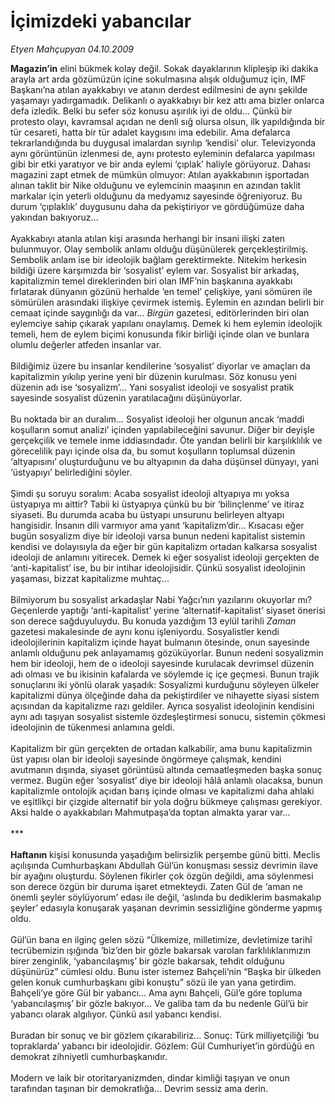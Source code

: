 # İçimizdeki yabancılar

*Etyen Mahçupyan 04.10.2009*

<div class="taraf_structure_2col_1zq">
<div class="margen_n">



 <p><b>Magazin’in</b> elini bükmek kolay değil. Sokak dayaklarının klipleşip iki dakika arayla art arda gözümüzün içine sokulmasına alışık olduğumuz için, IMF Başkanı’na atılan ayakkabıyı ve atanın derdest edilmesini de aynı şekilde yaşamayı yadırgamadık. Delikanlı o ayakkabıyı bir kez attı ama bizler onlarca defa izledik. Belki bu sefer söz konusu aşırılık iyi de oldu... Çünkü bir protesto olayı, kavramsal açıdan ne denli sığ olursa olsun, ilk yapıldığında bir tür cesareti, hatta bir tür adalet kaygısını ima edebilir. Ama defalarca tekrarlandığında bu duygusal imalardan sıyrılıp ‘kendisi’ olur. Televizyonda aynı görüntünün izlenmesi de, aynı protesto eyleminin defalarca yapılması gibi bir etki yaratıyor ve bir anda eylemi ‘çıplak’ haliyle görüyoruz. Dahası magazini zapt etmek de mümkün olmuyor: Atılan ayakkabının işportadan alınan taklit bir Nike olduğunu ve eylemcinin maaşının en azından taklit markalar için yeterli olduğunu da medyamız sayesinde öğreniyoruz. Bu durum ‘çıplaklık’ duygusunu daha da pekiştiriyor ve gördüğümüze daha yakından bakıyoruz... <br/><br/>Ayakkabıyı atanla atılan kişi arasında herhangi bir insani ilişki zaten bulunmuyor. Olay sembolik anlamı olduğu düşünülerek gerçekleştirilmiş. Sembolik anlam ise bir ideolojik bağlam gerektirmekte. Nitekim herkesin bildiği üzere karşımızda bir ‘sosyalist’ eylem var. Sosyalist bir arkadaş, kapitalizmin temel direklerinden biri olan IMF’nin başkanına ayakkabı fırlatarak dünyanın gözünü herhalde ‘en temel’ çelişkiye, yani sömüren ile sömürülen arasındaki ilişkiye çevirmek istemiş. Eylemin en azından belirli bir cemaat içinde saygınlığı da var... <i>Birgün </i>gazetesi, editörlerinden biri olan eylemciye sahip çıkarak yapılanı onaylamış. Demek ki hem eylemin ideolojik temeli, hem de eylem biçimi konusunda fikir birliği içinde olan ve bunlara olumlu değerler atfeden insanlar var. <br/><br/>Bildiğimiz üzere bu insanlar kendilerine ‘sosyalist’ diyorlar ve amaçları da kapitalizmin yıkılıp yerine yeni bir düzenin kurulması. Söz konusu yeni düzenin adı ise ‘sosyalizm’... Yani sosyalist ideoloji ve sosyalist pratik sayesinde sosyalist düzenin yaratılacağını düşünüyorlar. <br/><br/>Bu noktada bir an duralım... Sosyalist ideoloji her olgunun ancak ‘maddi koşulların somut analizi’ içinden yapılabileceğini savunur. Diğer bir deyişle gerçekçilik ve temele inme iddiasındadır. Öte yandan belirli bir karşılıklılık ve görecelilik payı içinde olsa da, bu somut koşulların toplumsal düzenin ‘altyapısını’ oluşturduğunu ve bu altyapının da daha düşünsel dünyayı, yani ‘üstyapıyı’ belirlediğini söyler. <br/><br/>Şimdi şu soruyu soralım: Acaba sosyalist ideoloji altyapıya mı yoksa üstyapıya mı aittir? Tabii ki üstyapıya çünkü bu bir ‘bilinçlenme’ ve itiraz siyaseti. Bu durumda acaba bu üstyapı unsurunu belirleyen altyapı hangisidir. İnsanın dili varmıyor ama yanıt ‘kapitalizm’dir... Kısacası eğer bugün sosyalizm diye bir ideoloji varsa bunun nedeni kapitalist sistemin kendisi ve dolayısıyla da eğer bir gün kapitalizm ortadan kalkarsa sosyalist ideoloji de anlamını yitirecek. Demek ki eğer sosyalist ideoloji gerçekten de ‘anti-kapitalist’ ise, bu bir intihar ideolojisidir. Çünkü sosyalist ideolojinin yaşaması, bizzat kapitalizme muhtaç... <br/><br/>Bilmiyorum bu sosyalist arkadaşlar Nabi Yağcı’nın yazılarını okuyorlar mı? Geçenlerde yaptığı ‘anti-kapitalist’ yerine ‘alternatif-kapitalist’ siyaset önerisi son derece sağduyuluydu. Bu konuda yazdığım 13 eylül tarihli <i>Zaman</i> gazetesi makalesinde de aynı konu işleniyordu. Sosyalistler kendi ideolojilerinin kapitalizm içinde hayat bulmanın ötesinde, onun sayesinde anlamlı olduğunu pek anlayamamış gözüküyorlar. Bunun nedeni sosyalizmin hem bir ideoloji, hem de o ideoloji sayesinde kurulacak devrimsel düzenin adı olması ve bu ikisinin kafalarda ve söylemde iç içe geçmesi. Bunun trajik sonuçlarını iki yönlü olarak yaşadık: Sosyalizmi kurduğunu söyleyen ülkeler kapitalizmi dünya ölçeğinde daha da pekiştirdiler ve nihayette siyasi sistem açısından da kapitalizme razı geldiler. Ayrıca sosyalist ideolojinin kendisini aynı adı taşıyan sosyalist sistemle özdeşleştirmesi sonucu, sistemin çökmesi ideolojinin de tükenmesi anlamına geldi. <br/><br/>Kapitalizm bir gün gerçekten de ortadan kalkabilir, ama bunu kapitalizmin üst yapısı olan bir ideoloji sayesinde öngörmeye çalışmak, kendini avutmanın dışında, siyaset görüntüsü altında cemaatleşmeden başka sonuç vermez. Bugün eğer ‘sosyalist’ diye bir ideoloji hâlâ anlamlı olacaksa, bunun kapitalizmle ontolojik açıdan barış içinde olması ve kapitalizmi daha ahlaki ve eşitlikçi bir çizgide alternatif bir yola doğru bükmeye çalışması gerekiyor. Aksi halde o ayakkabıları Mahmutpaşa’da toptan almakta yarar var... <br/><br/>***<b> <br/><br/>Haftanın</b> kişisi konusunda yaşadığım belirsizlik perşembe günü bitti. Meclis açılışında Cumhurbaşkanı Abdullah Gül’ün konuşması sessiz devrimin ilave bir ayağını oluşturdu. Söylenen fikirler çok özgün değildi, ama söylenmesi son derece özgün bir duruma işaret etmekteydi. Zaten Gül de ‘aman ne önemli şeyler söylüyorum’ edası ile değil, ‘aslında bu dediklerim basmakalıp şeyler’ edasıyla konuşarak yaşanan devrimin sessizliğine gönderme yapmış oldu. <br/><br/>Gül’ün bana en ilginç gelen sözü “Ülkemize, milletimize, devletimize tarihî tecrübemizin ışığında ‘biz’den bir gözle bakarsak varolan farklılıklarımızın birer zenginlik, ‘yabancılaşmış’ bir gözle bakarsak, tehdit olduğunu düşünürüz” cümlesi oldu. Bunu ister istemez Bahçeli’nin “Başka bir ülkeden gelen konuk cumhurbaşkanı gibi konuştu” sözü ile yan yana getirdim. Bahçeli’ye göre Gül bir yabancı... Ama aynı Bahçeli, Gül’e göre topluma ‘yabancılaşmış’ bir gözle bakıyor... Ve galiba tam da bu nedenle Gül’ü bir yabancı olarak algılıyor. Çünkü asıl yabancı kendisi. <br/><br/>Buradan bir sonuç ve bir gözlem çıkarabiliriz... Sonuç: Türk milliyetçiliği ‘bu topraklarda’ yabancı bir ideolojidir. Gözlem: Gül Cumhuriyet’in gördüğü en demokrat zihniyetli cumhurbaşkanıdır. <br/><br/>Modern ve laik bir otoritaryanizmden, dindar kimliği taşıyan ve onun tarafından taşınan bir demokratlığa... Devrim sessiz ama derin.</p>
<br/>
<br/>
<br/>



<br/>


<div id="taraf_not">
</div>

</div>


</div>
